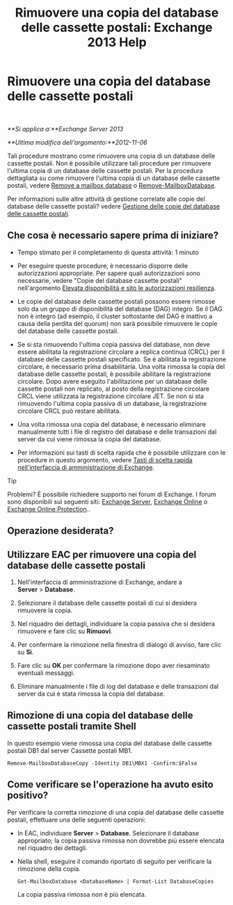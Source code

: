 ﻿---
title: 'Rimuovere una copia del database delle cassette postali: Exchange 2013 Help'
TOCTitle: Rimuovere una copia del database delle cassette postali
ms:assetid: 99fecdde-b158-4dfc-9ca7-ff7c0ada7819
ms:mtpsurl: https://technet.microsoft.com/it-it/library/Dd298164(v=EXCHG.150)
ms:contentKeyID: 50481283
ms.date: 05/22/2018
mtps_version: v=EXCHG.150
ms.translationtype: MT
---

# Rimuovere una copia del database delle cassette postali

 

_**Si applica a:**Exchange Server 2013_

_**Ultima modifica dell'argomento:**2012-11-06_

Tali procedure mostrano come rimuovere una copia di un database delle cassette postali. Non è possibile utilizzare tali procedure per rimuovere l'ultima copia di un database delle cassette postali. Per la procedura dettagliata su come rimuovere l'ultima copia di un database delle cassette postali, vedere [Remove a mailbox database](manage-mailbox-databases-in-exchange-2013-exchange-2013-help.md) o [Remove-MailboxDatabase](https://technet.microsoft.com/it-it/library/aa997931\(v=exchg.150\)).

Per informazioni sulle altre attività di gestione correlate alle copie del database delle cassette postali? vedere [Gestione delle copie del database delle cassette postali](managing-mailbox-database-copies-exchange-2013-help.md).

## Che cosa è necessario sapere prima di iniziare?

  - Tempo stimato per il completamento di questa attività: 1 minuto

  - Per eseguire queste procedure, è necessario disporre delle autorizzazioni appropriate. Per sapere quali autorizzazioni sono necessarie, vedere "Copie del database cassette postali" nell'argomento [Elevata disponibilità e sito le autorizzazioni resilienza](high-availability-and-site-resilience-permissions-exchange-2013-help.md).

  - Le copie del database delle cassette postali possono essere rimosse solo da un gruppo di disponibilità del database (DAG) integro. Se il DAG non è integro (ad esempio, il cluster sottostante del DAG è inattivo a causa della perdita del quorum) non sarà possibile rimuovere le copie del database delle cassette postali.

  - Se si sta rimuovendo l'ultima copia passiva del database, non deve essere abilitata la registrazione circolare a replica continua (CRCL) per il database delle cassette postali specificato. Se è abilitata la registrazione circolare, è necessario prima disabilitarla. Una volta rimossa la copia del database delle cassette postali, è possibile abilitare la registrazione circolare. Dopo avere eseguito l'abilitazione per un database delle cassette postali non replicato, al posto della registrazione circolare CRCL viene utilizzata la registrazione circolare JET. Se non si sta rimuovendo l'ultima copia passiva di un database, la registrazione circolare CRCL può restare abilitata.

  - Una volta rimossa una copia del database, è necessario eliminare manualmente tutti i file di registro del database e delle transazioni dal server da cui viene rimossa la copia del database.

  - Per informazioni sui tasti di scelta rapida che è possibile utilizzare con le procedure in questo argomento, vedere [Tasti di scelta rapida nell'interfaccia di amministrazione di Exchange](keyboard-shortcuts-in-the-exchange-admin-center-exchange-online-protection-help.md).


> [!TIP]
> Problemi? È possibile richiedere supporto nei forum di Exchange. I forum sono disponibili sui seguenti siti: <A href="https://go.microsoft.com/fwlink/p/?linkid=60612">Exchange Server</A>, <A href="https://go.microsoft.com/fwlink/p/?linkid=267542">Exchange Online</A> o <A href="https://go.microsoft.com/fwlink/p/?linkid=285351">Exchange Online Protection</A>..



## Operazione desiderata?

## Utilizzare EAC per rimuovere una copia del database delle cassette postali

1.  Nell'interfaccia di amministrazione di Exchange, andare a **Server** \> **Database**.

2.  Selezionare il database delle cassette postali di cui si desidera rimuovere la copia.

3.  Nel riquadro dei dettagli, individuare la copia passiva che si desidera rimuovere e fare clic su **Rimuovi**.

4.  Per confermare la rimozione nella finestra di dialogo di avviso, fare clic su **Sì**.

5.  Fare clic su **OK** per confermare la rimozione dopo aver riesaminato eventuali messaggi.

6.  Eliminare manualmente i file di log del database e delle transazioni dal server da cui è stata rimossa la copia del database.

## Rimozione di una copia del database delle cassette postali tramite Shell

In questo esempio viene rimossa una copia del database delle cassette postali DB1 dal server Cassette postali MB1.

    Remove-MailboxDatabaseCopy -Identity DB1\MBX1 -Confirm:$False

## Come verificare se l'operazione ha avuto esito positivo?

Per verificare la corretta rimozione di una copia del database delle cassette postali, effettuare una delle seguenti operazioni:

  - In EAC, individuare **Server** \> **Database**. Selezionare il database appropriato; la copia passiva rimossa non dovrebbe più essere elencata nel riquadro dei dettagli.

  - Nella shell, eseguire il comando riportato di seguito per verificare la rimozione della copia.
    
        Get-MailboxDatabase <DatabaseName> | Format-List DatabaseCopies
    
    La copia passiva rimossa non è più elencata.

